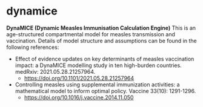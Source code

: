 # dynamice
**DynaMICE (Dynamic Measles Immunisation Calculation Engine)**
This is an age-structured compartmental model for measles transmission and vaccination. Details of model structure and assumptions can be found in the following references:
- Effect of evidence updates on key determinants of measles vaccination impact: a DynaMICE modelling study in ten high-burden countries. medRxiv: 2021.05.28.21257964.
  - https://doi.org/10.1101/2021.05.28.21257964
- Controlling measles using supplemental immunization activities: a mathematical model to inform optimal policy. Vaccine 33(10): 1291-1296.
  - https://doi.org/10.1016/j.vaccine.2014.11.050
